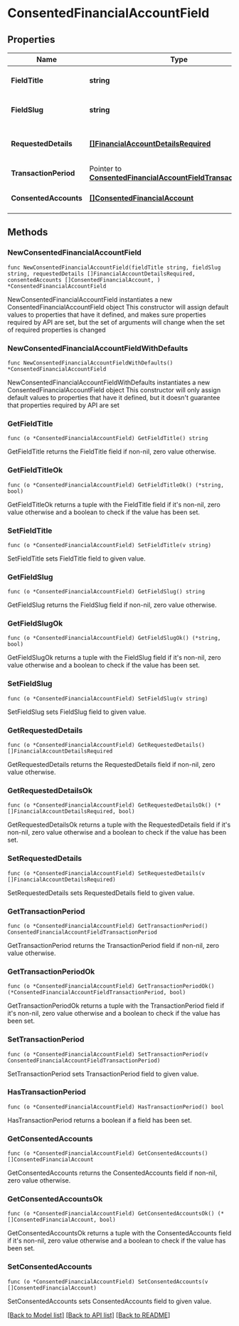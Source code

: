 # ConsentedFinancialAccountField

## Properties

Name | Type | Description | Notes
------------ | ------------- | ------------- | -------------
**FieldTitle** | **string** | Financial account field title. | 
**FieldSlug** | **string** | Financial account field slug. | 
**RequestedDetails** | [**[]FinancialAccountDetailsRequired**](FinancialAccountDetailsRequired.md) | Requested financial account details. | 
**TransactionPeriod** | Pointer to [**ConsentedFinancialAccountFieldTransactionPeriod**](ConsentedFinancialAccountFieldTransactionPeriod.md) |  | [optional] 
**ConsentedAccounts** | [**[]ConsentedFinancialAccount**](ConsentedFinancialAccount.md) | Consented financial accounts. | 

## Methods

### NewConsentedFinancialAccountField

`func NewConsentedFinancialAccountField(fieldTitle string, fieldSlug string, requestedDetails []FinancialAccountDetailsRequired, consentedAccounts []ConsentedFinancialAccount, ) *ConsentedFinancialAccountField`

NewConsentedFinancialAccountField instantiates a new ConsentedFinancialAccountField object
This constructor will assign default values to properties that have it defined,
and makes sure properties required by API are set, but the set of arguments
will change when the set of required properties is changed

### NewConsentedFinancialAccountFieldWithDefaults

`func NewConsentedFinancialAccountFieldWithDefaults() *ConsentedFinancialAccountField`

NewConsentedFinancialAccountFieldWithDefaults instantiates a new ConsentedFinancialAccountField object
This constructor will only assign default values to properties that have it defined,
but it doesn't guarantee that properties required by API are set

### GetFieldTitle

`func (o *ConsentedFinancialAccountField) GetFieldTitle() string`

GetFieldTitle returns the FieldTitle field if non-nil, zero value otherwise.

### GetFieldTitleOk

`func (o *ConsentedFinancialAccountField) GetFieldTitleOk() (*string, bool)`

GetFieldTitleOk returns a tuple with the FieldTitle field if it's non-nil, zero value otherwise
and a boolean to check if the value has been set.

### SetFieldTitle

`func (o *ConsentedFinancialAccountField) SetFieldTitle(v string)`

SetFieldTitle sets FieldTitle field to given value.


### GetFieldSlug

`func (o *ConsentedFinancialAccountField) GetFieldSlug() string`

GetFieldSlug returns the FieldSlug field if non-nil, zero value otherwise.

### GetFieldSlugOk

`func (o *ConsentedFinancialAccountField) GetFieldSlugOk() (*string, bool)`

GetFieldSlugOk returns a tuple with the FieldSlug field if it's non-nil, zero value otherwise
and a boolean to check if the value has been set.

### SetFieldSlug

`func (o *ConsentedFinancialAccountField) SetFieldSlug(v string)`

SetFieldSlug sets FieldSlug field to given value.


### GetRequestedDetails

`func (o *ConsentedFinancialAccountField) GetRequestedDetails() []FinancialAccountDetailsRequired`

GetRequestedDetails returns the RequestedDetails field if non-nil, zero value otherwise.

### GetRequestedDetailsOk

`func (o *ConsentedFinancialAccountField) GetRequestedDetailsOk() (*[]FinancialAccountDetailsRequired, bool)`

GetRequestedDetailsOk returns a tuple with the RequestedDetails field if it's non-nil, zero value otherwise
and a boolean to check if the value has been set.

### SetRequestedDetails

`func (o *ConsentedFinancialAccountField) SetRequestedDetails(v []FinancialAccountDetailsRequired)`

SetRequestedDetails sets RequestedDetails field to given value.


### GetTransactionPeriod

`func (o *ConsentedFinancialAccountField) GetTransactionPeriod() ConsentedFinancialAccountFieldTransactionPeriod`

GetTransactionPeriod returns the TransactionPeriod field if non-nil, zero value otherwise.

### GetTransactionPeriodOk

`func (o *ConsentedFinancialAccountField) GetTransactionPeriodOk() (*ConsentedFinancialAccountFieldTransactionPeriod, bool)`

GetTransactionPeriodOk returns a tuple with the TransactionPeriod field if it's non-nil, zero value otherwise
and a boolean to check if the value has been set.

### SetTransactionPeriod

`func (o *ConsentedFinancialAccountField) SetTransactionPeriod(v ConsentedFinancialAccountFieldTransactionPeriod)`

SetTransactionPeriod sets TransactionPeriod field to given value.

### HasTransactionPeriod

`func (o *ConsentedFinancialAccountField) HasTransactionPeriod() bool`

HasTransactionPeriod returns a boolean if a field has been set.

### GetConsentedAccounts

`func (o *ConsentedFinancialAccountField) GetConsentedAccounts() []ConsentedFinancialAccount`

GetConsentedAccounts returns the ConsentedAccounts field if non-nil, zero value otherwise.

### GetConsentedAccountsOk

`func (o *ConsentedFinancialAccountField) GetConsentedAccountsOk() (*[]ConsentedFinancialAccount, bool)`

GetConsentedAccountsOk returns a tuple with the ConsentedAccounts field if it's non-nil, zero value otherwise
and a boolean to check if the value has been set.

### SetConsentedAccounts

`func (o *ConsentedFinancialAccountField) SetConsentedAccounts(v []ConsentedFinancialAccount)`

SetConsentedAccounts sets ConsentedAccounts field to given value.



[[Back to Model list]](../README.md#documentation-for-models) [[Back to API list]](../README.md#documentation-for-api-endpoints) [[Back to README]](../README.md)


